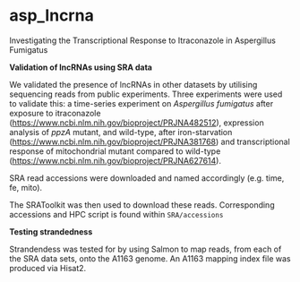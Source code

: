 # asp_lncrna
Investigating the Transcriptional Response to Itraconazole in Aspergillus Fumigatus

**Validation of lncRNAs using SRA data**

We validated the presence of lncRNAs in other datasets by utilising sequencing reads from public experiments. Three experiments were used to validate this: a time-series experiment on _Aspergillus fumigatus_ after exposure to itraconazole (https://www.ncbi.nlm.nih.gov/bioproject/PRJNA482512), expression analysis of _ppzA_ mutant, and wild-type, after iron-starvation (https://www.ncbi.nlm.nih.gov/bioproject/PRJNA381768) and transcriptional response of mitochondrial mutant compared to wild-type (https://www.ncbi.nlm.nih.gov/bioproject/PRJNA627614). 

SRA read accessions were downloaded and named accordingly (e.g. time, fe, mito).

The SRAToolkit was then used to download these reads. Corresponding accessions and HPC script is found within `SRA/accessions`

**Testing strandedness**

Strandendess was tested for by using Salmon to map reads, from each of the SRA data sets, onto the A1163 genome. An A1163 mapping index file was produced via Hisat2. 



